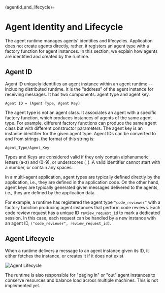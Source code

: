 (agentid_and_lifecycle)=

# Agent Identity and Lifecycle

The agent runtime manages agents' identities
and lifecycles.
Application does not create agents directly, rather,
it registers an agent type with a factory function for
agent instances.
In this section, we explain how agents are identified
and created by the runtime.

## Agent ID

Agent ID uniquely identifies an agent instance within
an agent runtime -- including distributed runtime.
It is the "address" of the agent instance for receiving messages.
It has two components: agent type and agent key.

```{note}
Agent ID = (Agent Type, Agent Key)
```

The agent type is not an agent class.
It associates an agent with a specific
factory function, which produces instances of agents
of the same agent type.
For example, different factory functions can produce the same
agent class but with different constructor parameters.
The agent key is an instance identifier
for the given agent type.
Agent IDs can be converted to and from strings. the format of this string is:

```{note}
Agent_Type/Agent_Key
```

Types and Keys are considered valid if they only contain alphanumeric letters (a-z) and (0-9), or underscores (\_). A valid identifier cannot start with a number, or contain any spaces.

In a multi-agent application, agent types are
typically defined directly by the application, i.e., they
are defined in the application code.
On the other hand, agent keys are typically generated given
messages delivered to the agents, i.e., they are defined
by the application data.

For example, a runtime has registered the agent type `"code_reviewer"`
with a factory function producing agent instances that perform
code reviews. Each code review request has a unique ID `review_request_id`
to mark a dedicated
session.
In this case, each request can be handled by a new instance
with an agent ID, `("code_reviewer", review_request_id)`.

## Agent Lifecycle

When a runtime delivers a message to an agent instance given its ID,
it either fetches the instance,
or creates it if it does not exist.

![Agent Lifecycle](agent-lifecycle.svg)

The runtime is also responsible for "paging in" or "out" agent instances
to conserve resources and balance load across multiple machines.
This is not implemented yet.
